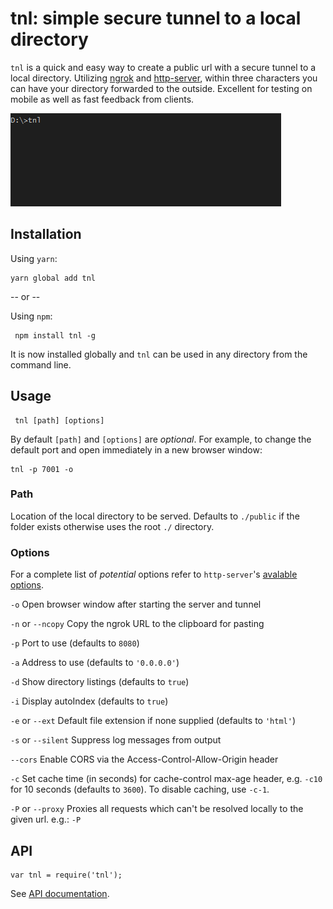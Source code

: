 # tnl: simple secure tunnel to a local directory

`tnl` is a quick and easy way to create a public url with a secure tunnel to a local directory. Utilizing [ngrok](https://ngrok.com/) and [http-server](https://github.com/indexzero/http-server), within three characters you can have your directory forwarded to the outside. Excellent for testing on mobile as well as fast feedback from clients.

![tnl Example](img/example.gif)

## Installation
Using `yarn`:

    yarn global add tnl

-- or --

Using `npm`:

     npm install tnl -g

It is now installed globally and `tnl` can be used in any directory from the command line.

## Usage

     tnl [path] [options]

By default `[path]` and `[options]` are *optional*.
For example, to change the default port and open immediately in a new browser window:

    tnl -p 7001 -o

### Path

Location of the local directory to be served. Defaults to `./public` if the folder exists otherwise uses the root `./` directory.

### Options

For a complete list of *potential* options refer to `http-server`'s [avalable options](https://www.npmjs.com/package/http-server#available-options).

`-o` Open browser window after starting the server and tunnel

`-n` or `--ncopy` Copy the ngrok URL to the clipboard for pasting

`-p` Port to use (defaults to `8080`)

`-a` Address to use (defaults to `'0.0.0.0'`)

`-d` Show directory listings (defaults to `true`)

`-i` Display autoIndex (defaults to `true`)

`-e` or `--ext` Default file extension if none supplied (defaults to `'html'`)

`-s` or `--silent` Suppress log messages from output

`--cors` Enable CORS via the Access-Control-Allow-Origin header

`-c` Set cache time (in seconds) for cache-control max-age header, e.g. `-c10` for 10 seconds (defaults to `3600`). To disable caching, use `-c-1`.

`-P` or `--proxy` Proxies all requests which can't be resolved locally to the given url. e.g.: `-P`

## API

    var tnl = require('tnl');

See [API documentation](docs/API.md).